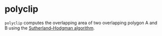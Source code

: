 # polyclip

`polyclip` computes the overlapping area of two overlapping polygon A and B
using the [Sutherland–Hodgman algorithm](https://en.wikipedia.org/wiki/Sutherland%E2%80%93Hodgman_algorithm).
